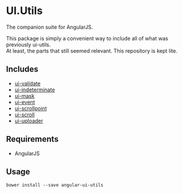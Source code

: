 # UI.Utils

The companion suite for AngularJS.

This package is simply a convenient way to include all of what was previously ui-utils.  
At least, the parts that still seemed relevant. This repository is kept lite.

## Includes

* [ui-validate](https://github.com/angular-ui/ui-validate)
* [ui-indeterminate](https://github.com/angular-ui/ui-indeterminate)
* [ui-mask](https://github.com/angular-ui/ui-mask)
* [ui-event](https://github.com/angular-ui/ui-event)
* [ui-scrollpoint](https://github.com/angular-ui/ui-scrollpoint)
* [ui-scroll](https://github.com/angular-ui/ui-scroll)
* [ui-uploader](https://github.com/angular-ui/ui-uploader)

## Requirements

* AngularJS

## Usage

`bower install --save angular-ui-utils`
